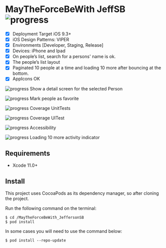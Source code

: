 # MayTheForceBeWith JeffSB ![progress](https://progress-bar.dev/67/?title=completed "progress") 

  * [x] Deployment Target iOS 9.3+
  * [x] iOS Design Patterns: VIPER
  * [x] Environments [Developer, Staging, Release]
  * [x] Devices: iPhone and Ipad
  * [x] On people’s list, search for a persons' name is ok.
  * [x] The people’s list layout
  * [x] Paginated 10 people at a time and loading 10 more after bouncing at the bottom.
  * [x] AppIcons OK
  
  ![progress](https://progress-bar.dev/0 "progress") Show a detail screen for the selected Person
  
  ![progress](https://progress-bar.dev/0 "progress") Mark people as favorite
  
  ![progress](https://progress-bar.dev/37 "progress") Coverage UnitTests
  
  ![progress](https://progress-bar.dev/58 "progress") Coverage UITest
  
  ![progress](https://progress-bar.dev/0 "progress") Accessibility
  
  ![progress](https://progress-bar.dev/0 "progress") Loading 10 more activity indicator
  
## Requirements
- Xcode 11.0+

## Install
This project uses CocoaPods as its dependency manager, so after cloning the project.

Run the following command on the terminal:
```
$ cd /MayTheForceBeWith_JeffersonSB
$ pod install
```

In some cases you will need to use the command below:
```
$ pod install --repo-update
```
